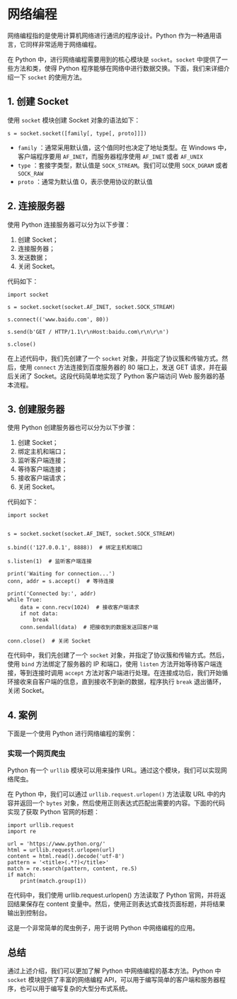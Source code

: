 # 网络编程

网络编程指的是使用计算机网络进行通讯的程序设计。Python 作为一种通用语言，它同样非常适用于网络编程。

在 Python 中，进行网络编程需要用到的核心模块是 `socket`。`socket` 中提供了一些方法和类，使得 Python 程序能够在网络中进行数据交换。下面，我们来详细介绍一下 `socket` 的使用方法。

## 1. 创建 Socket

使用 `socket` 模块创建 Socket 对象的语法如下：
```
s = socket.socket([family[, type[, proto]]])
```

- `family` ：通常采用默认值，这个值同时也决定了地址类型。在 Windows 中，客户端程序要用 `AF_INET`，而服务器程序使用 `AF_INET` 或者 `AF_UNIX`
- `type` ：套接字类型，默认值是 `SOCK_STREAM`。我们可以使用 `SOCK_DGRAM` 或者 `SOCK_RAW`
- `proto` ：通常为默认值 0，表示使用协议的默认值

## 2. 连接服务器

使用 Python 连接服务器可以分为以下步骤：

1. 创建 Socket；
2. 连接服务器；
3. 发送数据；
4. 关闭 Socket。

代码如下：

```
import socket

s = socket.socket(socket.AF_INET, socket.SOCK_STREAM)

s.connect(('www.baidu.com', 80))

s.send(b'GET / HTTP/1.1\r\nHost:baidu.com\r\n\r\n')

s.close()
```

在上述代码中，我们先创建了一个 `socket` 对象，并指定了协议簇和传输方式。然后，使用 `connect` 方法连接到百度服务器的 80 端口上，发送 GET 请求，并在最后关闭了 Socket。这段代码简单地实现了 Python 客户端访问 Web 服务器的基本流程。

## 3. 创建服务器

使用 Python 创建服务器也可以分为以下步骤：

1. 创建 Socket；
2. 绑定主机和端口；
3. 监听客户端连接；
4. 等待客户端连接；
5. 接收客户端请求；
6. 关闭 Socket。

代码如下：

```
import socket


s = socket.socket(socket.AF_INET, socket.SOCK_STREAM)

s.bind(('127.0.0.1', 8888))  # 绑定主机和端口

s.listen(1)  # 监听客户端连接

print('Waiting for connection...')
conn, addr = s.accept()  # 等待连接

print('Connected by:', addr)
while True:
    data = conn.recv(1024)  # 接收客户端请求
    if not data:
        break
    conn.sendall(data)  # 把接收到的数据发送回客户端

conn.close()  # 关闭 Socket
```

在代码中，我们先创建了一个 `socket` 对象，并指定了协议簇和传输方式。然后，使用 `bind` 方法绑定了服务器的 IP 和端口，使用 `listen` 方法开始等待客户端连接，等到连接时调用 `accept` 方法对客户端进行处理。在连接成功后，我们开始循环接收来自客户端的信息，直到接收不到新的数据，程序执行 `break` 退出循环，关闭 Socket。

## 4. 案例

下面是一个使用 Python 进行网络编程的案例：

### 实现一个网页爬虫

Python 有一个 `urllib` 模块可以用来操作 URL。通过这个模块，我们可以实现网络爬虫。

在 Python 中，我们可以通过 `urllib.request.urlopen()` 方法读取 URL 中的内容并返回一个 `bytes` 对象，然后使用正则表达式匹配出需要的内容。下面的代码实现了获取 Python 官网的标题：

```
import urllib.request
import re

url = 'https://www.python.org/'
html = urllib.request.urlopen(url)
content = html.read().decode('utf-8')
pattern = '<title>(.*?)</title>'
match = re.search(pattern, content, re.S)
if match:
    print(match.group(1))
```
在代码中，我们使用 urllib.request.urlopen() 方法读取了 Python 官网，并将返回结果保存在 content 变量中。然后，使用正则表达式查找页面标题，并将结果输出到控制台。

这是一个非常简单的爬虫例子，用于说明 Python 中网络编程的应用。

## 总结

通过上述介绍，我们可以更加了解 Python 中网络编程的基本方法。Python 中 `socket` 模块提供了丰富的网络编程 API，可以用于编写简单的客户端和服务器程序，也可以用于编写复杂的大型分布式系统。